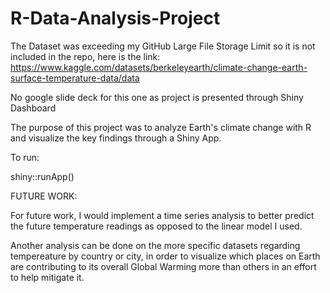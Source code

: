 # R-Data-Analysis-Project

The Dataset was exceeding my GitHub Large File Storage Limit so it is not included in the repo, here is the link: https://www.kaggle.com/datasets/berkeleyearth/climate-change-earth-surface-temperature-data/data

No google slide deck for this one as project is presented through Shiny Dashboard

The purpose of this project was to analyze Earth's climate change with R and visualize the key findings through a Shiny App.

To run:

shiny::runApp()

FUTURE WORK:

For future work, I would implement a time series analysis to better predict the future temperature readings as opposed to the linear model I used.

Another analysis can be done on the more specific datasets regarding tempereature by country or city, in order to visualize which places on Earth are contributing to its overall Global Warming more than others in an effort to help mitigate it.
